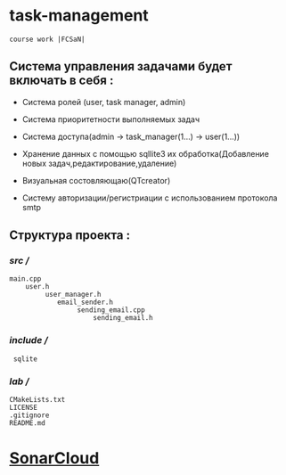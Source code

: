 # task-management
`course work |FCSaN|`



## Cистема управления задачами будет включать в себя :

- Cистема ролей (user, task manager, admin)

- Cистема приоритетности выполняемых задач

- Система доступа(admin -> task_manager(1...) -> user(1...))

- Хранение данных с помощью sqllite3 
их обработка(Добавление новых задач,редактирование,удаление)

- Визуальная состовляющаю(QTcreator)

- Cистему авторизации/регистриации с использованием протокола smtp

## Структура проекта :

###  *src /* 

    main.cpp
        user.h
             user_manager.h 
                email_sender.h 
                     sending_email.cpp 
                         sending_email.h
 ### *include /* 
    
     sqlite 

### *lab /*
 
    CMakeLists.txt 
    LICENSE
    .gitignore 
    README.md




# [SonarCloud]( https://sonarcloud.io/project/overview?id=splitmindq_task-management )

